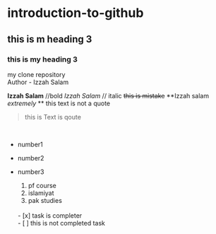 # introduction-to-github
## this is m heading 3
### this is my heading 3
my clone repository 
<br/>
Author - Izzah Salam 
<br/>

**Izzah Salam** //bold
_Izzah Salam_ // italic 
~~this is mistake~~
**Izzah salam _extremely_ **
this text is not a quote
> this is Text is qoute

<br/> 

- number1
- number2
- number3
  <br/>
  1. pf course
  2. islamiyat
  3. pak studies
     
  <br/>
   - [x] task is completer
    <br/>
   - [ ] this is not completed task
